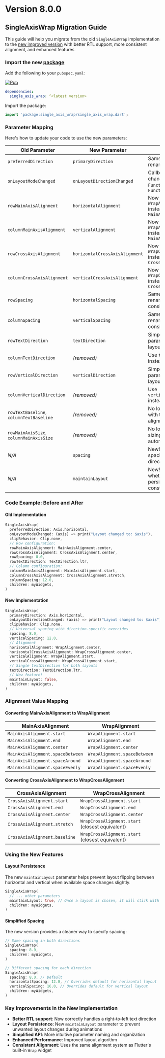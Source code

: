 # Version 8.0.0
## SingleAxisWrap Migration Guide

This guide will help you migrate from the old `SingleAxisWrap` implementation to the [new improved version](https://pub.dev/packages/single_axis_wrap) with better RTL support, more consistent alignment, and enhanced features.

### Import the new [package](https://pub.dev/packages/single_axis_wrap)
Add the following to your `pubspec.yaml`:

<a href="https://pub.dev/packages/single_axis_wrap"><img src="https://img.shields.io/pub/v/single_axis_wrap.svg" alt="Pub"></a>
```yaml
dependencies:
  single_axis_wrap: ^<latest version>
```

Import the package:
```dart
import 'package:single_axis_wrap/single_axis_wrap.dart';
```
### Parameter Mapping

Here's how to update your code to use the new parameters:

| Old Parameter                           | New Parameter                  | Notes                                                                 |
|-----------------------------------------|--------------------------------|-----------------------------------------------------------------------|
| `preferredDirection`                    | `primaryDirection`             | Same functionality, renamed for clarity                               |
| `onLayoutModeChanged`                   | `onLayoutDirectionChanged`     | Callback signature changed from `Function(Axis?)` to `Function(Axis)` |
| `rowMainAxisAlignment`                  | `horizontalAlignment`          | Now uses `WrapAlignment` instead of `MainAxisAlignment`               |
| `columnMainAxisAlignment`               | `verticalAlignment`            | Now uses `WrapAlignment` instead of `MainAxisAlignment`               |
| `rowCrossAxisAlignment`                 | `horizontalCrossAxisAlignment` | Now uses `WrapCrossAlignment` instead of `CrossAxisAlignment`         |
| `columnCrossAxisAlignment`              | `verticalCrossAxisAlignment`   | Now uses `WrapCrossAlignment` instead of `CrossAxisAlignment`         |
| `rowSpacing`                            | `horizontalSpacing`            | Same functionality, renamed for consistency                           |
| `columnSpacing`                         | `verticalSpacing`              | Same functionality, renamed for consistency                           |
| `rowTextDirection`                      | `textDirection`                | Simplified: single parameter for both layouts                         |
| `columnTextDirection`                   | *(removed)*                    | Use `textDirection` instead                                           |
| `rowVerticalDirection`                  | `verticalDirection`            | Simplified: single parameter for both layouts                         |
| `columnVerticalDirection`               | *(removed)*                    | Use `verticalDirection` instead                                       |
| `rowTextBaseline`, `columnTextBaseline` | *(removed)*                    | No longer needed with the new alignment system                        |
| `rowMainAxisSize`, `columnMainAxisSize` | *(removed)*                    | No longer needed; sizing is handled automatically                     |
| *N/A*                                   | `spacing`                      | New! Default spacing for both directions                              |
| *N/A*                                   | `maintainLayout`               | New! Controls whether layout persists when constraints change         |

### Code Example: Before and After

#### Old Implementation

```dart
SingleAxisWrap(
  preferredDirection: Axis.horizontal,
  onLayoutModeChanged: (axis) => print("Layout changed to: $axis"),
  clipBehavior: Clip.none,
  // Row configuration:
  rowMainAxisAlignment: MainAxisAlignment.center,
  rowCrossAxisAlignment: CrossAxisAlignment.center,
  rowSpacing: 8.0,
  rowTextDirection: TextDirection.ltr,
  // Column configuration:
  columnMainAxisAlignment: MainAxisAlignment.start,
  columnCrossAxisAlignment: CrossAxisAlignment.stretch,
  columnSpacing: 12.0,
  children: myWidgets,
)
```

#### New Implementation

```dart
SingleAxisWrap(
  primaryDirection: Axis.horizontal,
  onLayoutDirectionChanged: (axis) => print("Layout changed to: $axis"),
  clipBehavior: Clip.none,
  // Universal spacing with direction-specific overrides
  spacing: 8.0,
  verticalSpacing: 12.0,
  // Alignment
  horizontalAlignment: WrapAlignment.center,
  horizontalCrossAxisAlignment: WrapCrossAlignment.center,
  verticalAlignment: WrapAlignment.start,
  verticalCrossAlignment: WrapCrossAlignment.start,
  // Single textDirection for both layouts
  textDirection: TextDirection.ltr,
  // New feature!
  maintainLayout: false,
  children: myWidgets,
)
```

### Alignment Value Mapping

#### Converting MainAxisAlignment to WrapAlignment

| MainAxisAlignment                | WrapAlignment                |
|----------------------------------|------------------------------|
| `MainAxisAlignment.start`        | `WrapAlignment.start`        |
| `MainAxisAlignment.end`          | `WrapAlignment.end`          |
| `MainAxisAlignment.center`       | `WrapAlignment.center`       |
| `MainAxisAlignment.spaceBetween` | `WrapAlignment.spaceBetween` |
| `MainAxisAlignment.spaceAround`  | `WrapAlignment.spaceAround`  |
| `MainAxisAlignment.spaceEvenly`  | `WrapAlignment.spaceEvenly`  |

#### Converting CrossAxisAlignment to WrapCrossAlignment

| CrossAxisAlignment            | WrapCrossAlignment                              |
|-------------------------------|-------------------------------------------------|
| `CrossAxisAlignment.start`    | `WrapCrossAlignment.start`                      |
| `CrossAxisAlignment.end`      | `WrapCrossAlignment.end`                        |
| `CrossAxisAlignment.center`   | `WrapCrossAlignment.center`                     |
| `CrossAxisAlignment.stretch`  | `WrapCrossAlignment.start` (closest equivalent) |
| `CrossAxisAlignment.baseline` | `WrapCrossAlignment.start` (closest equivalent) |

### Using the New Features

#### Layout Persistence

The new `maintainLayout` parameter helps prevent layout flipping between horizontal and vertical when available space changes slightly:

```dart
SingleAxisWrap(
  // ... other parameters
  maintainLayout: true, // Once a layout is chosen, it will stick with it
  children: myWidgets,
)
```

#### Simplified Spacing

The new version provides a cleaner way to specify spacing:

```dart
// Same spacing in both directions
SingleAxisWrap(
  spacing: 8.0,
  children: myWidgets,
)

// Different spacing for each direction
SingleAxisWrap(
  spacing: 8.0, // Default
  horizontalSpacing: 12.0, // Overrides default for horizontal layout
  verticalSpacing: 16.0, // Overrides default for vertical layout
  children: myWidgets,
)
```

### Key Improvements in the New Implementation

- **Better RTL support**: Now correctly handles a right-to-left text direction
- **Layout Persistence**: New `maintainLayout` parameter to prevent unwanted layout changes during animations
- **Simplified API**: More intuitive parameter naming and organization
- **Enhanced Performance**: Improved layout algorithm
- **Consistent Alignment**: Uses the same alignment system as Flutter's built-in `Wrap` widget

